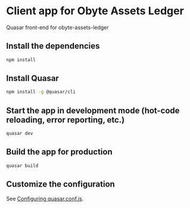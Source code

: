 # Client app for Obyte Assets Ledger

Quasar front-end for obyte-assets-ledger

## Install the dependencies
```bash
npm install
```

## Install Quasar
```bash
npm install -g @quasar/cli
```

## Start the app in development mode (hot-code reloading, error reporting, etc.)
```bash
quasar dev
```

## Build the app for production
```bash
quasar build
```

## Customize the configuration
See [Configuring quasar.conf.js](https://quasar.dev/quasar-cli/quasar-conf-js).
